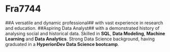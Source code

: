 # Fra7744
##A versatile and dynamic professional##
with vast experience in research and education. ##Aspiring Data Analyst##
with a demonstrated history of analysing social and historical data. Skilled in **SQL**, **Data Modeling**, **Machine Learning** and **Data Analytics**. Strong Data Science background, having graduated in a **HyperionDev Data Science bootcamp**.
